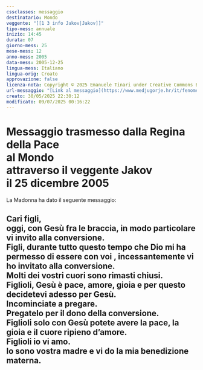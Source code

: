 ```yaml
---
cssclasses: messaggio
destinatario: Mondo
veggente: "[[1 3 info Jakov|Jakov]]"
tipo-mess: annuale
inizio: 14:45
durata: 07
giorno-mess: 25
mese-mess: 12
anno-mess: 2005
data-mess: 2005-12-25
lingua-mess: Italiano
lingua-orig: Croato
approvazione: false
licenza-nota: Copyright © 2025 Emanuele Tinari under Creative Commons BY-NC-SA 4.0 https://creativecommons.org/licenses/by-nc-sa/4.0/
url-messaggio: "[Link al messaggio](https://www.medjugorje.hr/it/fenomeno-di-medjugorje/apparizioni-annuali/)"
creato: 30/05/2025 22:30:12
modificato: 09/07/2025 00:16:22
---
```


# Messaggio trasmesso dalla Regina della Pace<br>al Mondo<br>attraverso il veggente Jakov<br>il 25 dicembre 2005

La Madonna ha dato il seguente messaggio:
## Cari figli,<br>oggi, con Gesù fra le braccia, in modo particolare vi invito alla conversione.<br>Figli, durante tutto questo tempo che Dio mi ha permesso di essere con voi , incessantemente vi ho invitato alla conversione.<br>Molti dei vostri cuori sono rimasti chiusi.<br>Figlioli, Gesù è pace, amore, gioia e per questo decidetevi adesso per Gesù.<br>Incominciate a pregare.<br>Pregatelo per il dono della conversione.<br>Figlioli solo con Gesù potete avere la pace, la gioia e il cuore ripieno d’amore.<br>Figlioli io vi amo.<br>Io sono vostra madre e vi do la mia benedizione materna.

